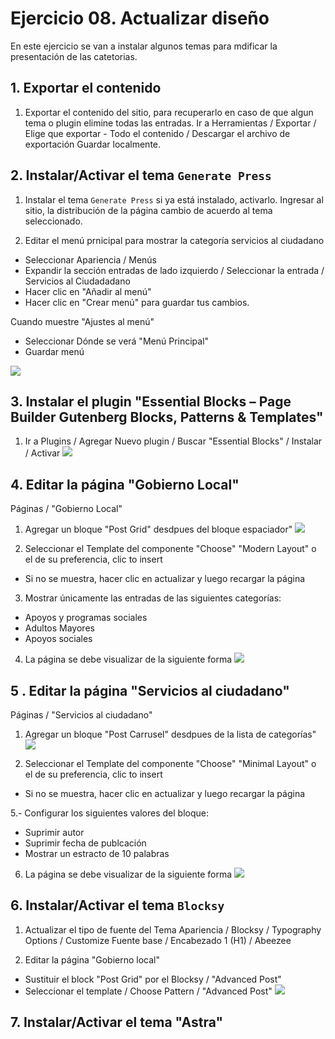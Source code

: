 # Ejercicio 08. Actualizar diseño
En este ejercicio se van a instalar algunos temas para mdificar la presentación de las catetorias.

## 1. Exportar el contenido
1. Exportar el contenido del sitio, para recuperarlo en caso de que algun tema o plugin elimine todas las entradas.
Ir a Herramientas / Exportar  / Elige que exportar - Todo el contenido  / Descargar el archivo de exportación
Guardar localmente.

## 2. Instalar/Activar el tema `Generate Press`
1. Instalar el tema `Generate Press` si ya está instalado, activarlo.
Ingresar al sitio, la distribución de la página cambio de acuerdo al tema seleccionado.

2.  Editar el menú prnicipal para mostrar la categoría servicios al ciudadano
- Seleccionar Apariencia / Menús
- Expandir la sección entradas de lado izquierdo / Seleccionar la entrada / Servicios al Ciudadadano
- Hacer clic en "Añadir al menú" 
- Hacer  clic en "Crear menú" para guardar tus cambios.

Cuando muestre "Ajustes al menú"
-  Seleccionar Dónde se verá "Menú Principal"
-  Guardar menú

![](https://i.imgur.com/2LBq4JC.jpeg)

## 3. Instalar el plugin "Essential Blocks – Page Builder Gutenberg Blocks, Patterns & Templates"
1. Ir a Plugins / Agregar Nuevo plugin / Buscar "Essential Blocks" / Instalar / Activar 
![](https://i.imgur.com/fvvlpzP.png)
## 4.  Editar la página "Gobierno Local"
Páginas /  "Gobierno Local"

1. Agregar un bloque "Post Grid" desdpues del bloque espaciador"
![](https://i.imgur.com/t8NcwVZ.png)

2. Seleccionar el Template del componente "Choose"  "Modern Layout" o el de su preferencia, clic to insert
- Si no se muestra, hacer clic en actualizar y luego recargar la página

3. Mostrar únicamente las entradas de las siguientes categorías:
- Apoyos y programas sociales
- Adultos Mayores
- Apoyos sociales

4. La página se debe visualizar de la siguiente forma
![](https://i.imgur.com/WsBWtYA.jpeg)

## 5 . Editar la página "Servicios al ciudadano"

Páginas /  "Servicios al ciudadano"


1. Agregar un bloque "Post Carrusel" desdpues de la lista de categorías"
![](https://i.imgur.com/AWT73yc.png)

4. Seleccionar el Template del componente "Choose"  "Minimal Layout" o el de su preferencia, clic to insert
- Si no se muestra, hacer clic en actualizar y luego recargar la página

5.- Configurar los siguientes valores del bloque:
- Suprimir autor
- Suprimir fecha de publcación
- Mostrar un estracto de 10 palabras


6. La página se debe visualizar de la siguiente forma
![](https://i.imgur.com/90yMUH0.jpeg)


## 6. Instalar/Activar el tema `Blocksy`
1. Actualizar el tipo de fuente del Tema
Apariencia / Blocksy / Typography Options / Customize
Fuente base / Encabezado 1 (H1) / Abeezee


2. Editar la página "Gobierno local" 
- Sustituir el block "Post Grid" por el Blocksy / "Advanced Post"
- Seleccionar el template / Choose Pattern /  "Advanced Post"
![](https://i.imgur.com/bF8koor.png)

 

## 7. Instalar/Activar el tema "Astra"







<!--stackedit_data:
eyJoaXN0b3J5IjpbLTIxMjU4MjI5NywtMTk0OTkyMDQ4NCwxMz
czNzg4Mjc1LDYzNjM4NDAyMywtMzQ0MDE1ODI3LDExMjY0NTc2
MSw4OTk3Mzg1MDUsLTEwNjcwNjE0MTAsLTE2MzI4OTMwMTRdfQ
==
-->